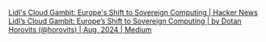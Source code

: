 
[Lidl's Cloud Gambit: Europe's Shift to Sovereign Computing | Hacker News](https://news.ycombinator.com/item?id=41348659)
[Lidl’s Cloud Gambit: Europe’s Shift to Sovereign Computing | by Dotan Horovits (@horovits) | Aug, 2024 | Medium](https://horovits.medium.com/lidl-is-taking-on-aws-the-age-of-eurocloud-b237258e3311)
